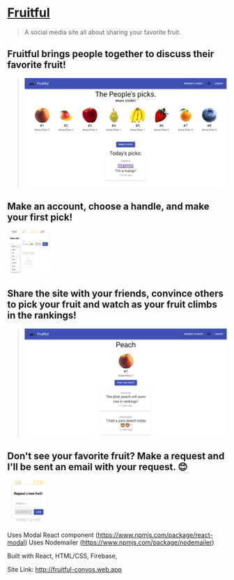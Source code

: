 # [Fruitful](http://fruitful-convos.web.app)
>A social media site all about sharing your favorite fruit.

## Fruitful brings people together to discuss their favorite fruit!
>![](homepage.png)

## Make an account, choose a handle, and make your first pick!
<img src="pickmodal.png" width="100" height="100">

## Share the site with your friends, convince others to pick your fruit and watch as your fruit climbs in the rankings!
>![](fruitpage.png)

## Don't see your favorite fruit? Make a request and I'll be sent an email with your request. 😊
<img src="requestmodal.png" width="100" height="100">

Uses Modal React component (https://www.npmjs.com/package/react-modal)
Uses Nodemailer (https://www.npmjs.com/package/nodemailer)

Built with React, HTML/CSS, Firebase, 

Site Link: http://fruitful-convos.web.app

